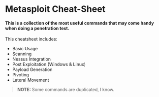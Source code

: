 # Metasploit Cheat-Sheet
#### This is a collection of the most useful commands that may come handy when doing a penetration test.

This cheatsheet includes:
+ Basic Usage
+ Scanning
+ Nessus Integration
+ Post Exploitation (Windows & Linux)
+ Payload Generation
+ Pivoting
+ Lateral Movement

> **NOTE:** Some commands are duplicated, I know.
